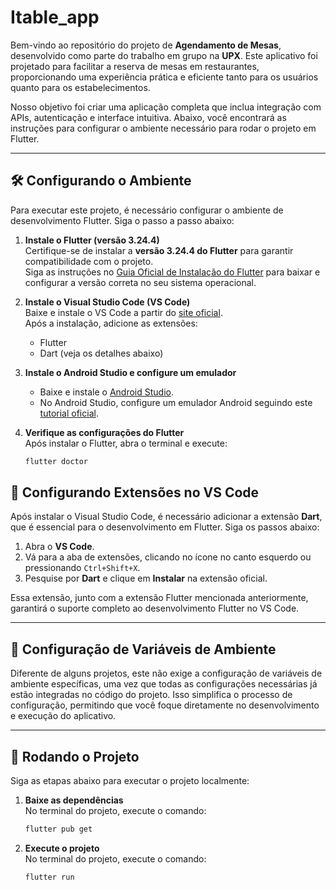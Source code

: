 # Itable_app

Bem-vindo ao repositório do projeto de **Agendamento de Mesas**, desenvolvido como parte do trabalho em grupo na **UPX**. Este aplicativo foi projetado para facilitar a reserva de mesas em restaurantes, proporcionando uma experiência prática e eficiente tanto para os usuários quanto para os estabelecimentos.

Nosso objetivo foi criar uma aplicação completa que inclua integração com APIs, autenticação e interface intuitiva. Abaixo, você encontrará as instruções para configurar o ambiente necessário para rodar o projeto em Flutter.

---

## 🛠 Configurando o Ambiente

Para executar este projeto, é necessário configurar o ambiente de desenvolvimento Flutter. Siga o passo a passo abaixo:

1. **Instale o Flutter (versão 3.24.4)**  
   Certifique-se de instalar a **versão 3.24.4 do Flutter** para garantir compatibilidade com o projeto.  
   Siga as instruções no [Guia Oficial de Instalação do Flutter](https://docs.flutter.dev/get-started/install) para baixar e configurar a versão correta no seu sistema operacional.

2. **Instale o Visual Studio Code (VS Code)**  
   Baixe e instale o VS Code a partir do [site oficial](https://code.visualstudio.com/).  
   Após a instalação, adicione as extensões:  
   - Flutter  
   - Dart (veja os detalhes abaixo)

3. **Instale o Android Studio e configure um emulador**  
   - Baixe e instale o [Android Studio](https://developer.android.com/studio).  
   - No Android Studio, configure um emulador Android seguindo este [tutorial oficial](https://developer.android.com/studio/run/emulator).

4. **Verifique as configurações do Flutter**  
   Após instalar o Flutter, abra o terminal e execute:  
   ```bash
   flutter doctor
   
## 🧩 Configurando Extensões no VS Code

Após instalar o Visual Studio Code, é necessário adicionar a extensão **Dart**, que é essencial para o desenvolvimento em Flutter. Siga os passos abaixo:

1. Abra o **VS Code**.  
2. Vá para a aba de extensões, clicando no ícone no canto esquerdo ou pressionando `Ctrl+Shift+X`.  
3. Pesquise por **Dart** e clique em **Instalar** na extensão oficial.  

Essa extensão, junto com a extensão Flutter mencionada anteriormente, garantirá o suporte completo ao desenvolvimento Flutter no VS Code.

---

## 🔧 Configuração de Variáveis de Ambiente

Diferente de alguns projetos, este não exige a configuração de variáveis de ambiente específicas, uma vez que todas as configurações necessárias já estão integradas no código do projeto. Isso simplifica o processo de configuração, permitindo que você foque diretamente no desenvolvimento e execução do aplicativo.

---

## 🚀 Rodando o Projeto

Siga as etapas abaixo para executar o projeto localmente:

1. **Baixe as dependências**  
   No terminal do projeto, execute o comando:  
   ```bash
   flutter pub get
   
2. **Execute o projeto**  
   No terminal do projeto, execute o comando:  
   ```bash
   flutter run   
   
